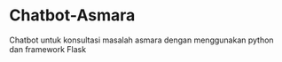 # Chatbot-Asmara
Chatbot untuk konsultasi masalah asmara dengan menggunakan python dan framework Flask
